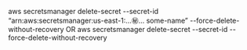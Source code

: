 aws secretsmanager delete-secret --secret-id “arn:aws:secretsmanager:us-east-1:…:secret:… some-name” --force-delete-without-recovery		OR
aws secretsmanager delete-secret --secret-id <secret-name> --force-delete-without-recovery